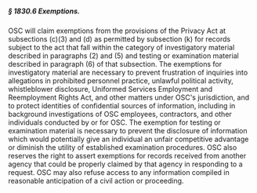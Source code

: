 ##### § 1830.6 Exemptions. #####

OSC will claim exemptions from the provisions of the Privacy Act at subsections (c)(3) and (d) as permitted by subsection (k) for records subject to the act that fall within the category of investigatory material described in paragraphs (2) and (5) and testing or examination material described in paragraph (6) of that subsection. The exemptions for investigatory material are necessary to prevent frustration of inquiries into allegations in prohibited personnel practice, unlawful political activity, whistleblower disclosure, Uniformed Services Employment and Reemployment Rights Act, and other matters under OSC's jurisdiction, and to protect identities of confidential sources of information, including in background investigations of OSC employees, contractors, and other individuals conducted by or for OSC. The exemption for testing or examination material is necessary to prevent the disclosure of information which would potentially give an individual an unfair competitive advantage or diminish the utility of established examination procedures. OSC also reserves the right to assert exemptions for records received from another agency that could be properly claimed by that agency in responding to a request. OSC may also refuse access to any information compiled in reasonable anticipation of a civil action or proceeding.